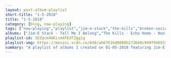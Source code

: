 ```yaml
---
layout: post-album-playlist
short-title: "1-5-2018"
title: "1-5-2018"
category: [blog, now-playing]
tags: ["now-playing","playlist","jim-e-stack","the-kills","broken-social-scene","james-brown","iron-&-wine","ornette-coleman","jeff-rosenstock","various-artists","various-artists","various-artists"]
albums: ["Jim-E Stack - Tell Me I Belong","The Kills - Echo Home - Non-Electric EP","Broken Social Scene - Hug Of Thunder","James Brown - Grits And Soul","Iron & Wine - Beast Epic","Ornette Coleman - Tomorrow Is The Question!","Jeff Rosenstock - POST-","Various Artists - Youth Authority","Various Artists - Revival","Various Artists - NO ONE EVER REALLY DIES"]
playlist-id: 3EZqcm46Kicm4FEdTZgg1g
playlist-img: https://mosaic.scdn.co/640/ab67616d0000b273660c949f94693353bb955b1eab67616d0000b2737a6907d3cbdb6af4aed8282fab67616d0000b2738c93888b327319e2563401d3ab67616d0000b273cf69c0126f594a40fb8e644c
summary: "A playlist of albums I created on 01-05-2018 featuring Jim-E Stack, The Kills, Broken Social Scene, James Brown, Iron & Wine, Ornette Coleman, Jeff Rosenstock, Various Artists, Various Artists, and Various Artists"
---
```

